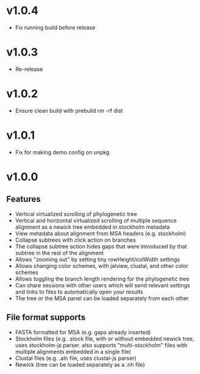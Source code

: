# v1.0.4

- Fix running build before release

# v1.0.3

- Re-release

# v1.0.2

- Ensure clean build with prebuild rm -rf dist

# v1.0.1

- Fix for making demo config on unpkg

# v1.0.0

## Features

- Vertical virtualized scrolling of phylogenetic tree
- Vertical and horizontal virtualized scrolling of multiple sequence alignment
  as a newick tree embedded in stockholm metadata
- View metadata about alignment from MSA headers (e.g. stockholm)
- Collapse subtrees with click action on branches
- The collapse subtree action hides gaps that were introduced by that subtree
  in the rest of the alignment
- Allows "zooming out" by setting tiny rowHeight/colWidth settings
- Allows changing color schemes, with jalview, clustal, and other color schemes
- Allows toggling the branch length rendering for the phylogenetic tree
- Can share sessions with other users which will send relevant settings and
  links to files to automatically open your results
- The tree or the MSA panel can be loaded separately from each other

## File format supports

- FASTA formatted for MSA (e.g. gaps already inserted)
- Stockholm files (e.g. .stock file, with or without embedded newick tree, uses
  stockholm-js parser. also supports "multi-stockholm" files with multiple
  alignments embedded in a single file)
- Clustal files (e.g. .aln file, uses clustal-js parser)
- Newick (tree can be loaded separately as a .nh file)
